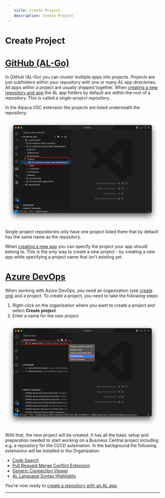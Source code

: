 ```yaml
---
    title: Create Project
    description: Create Project
---
```


# Create Project

# [**GitHub (AL-Go)**](#tab/github)

In GitHub (AL-Go) you can cluster multiple apps into *projects*. *Projects* are just subfolders within your repository with one or many AL app directories. All apps within a project are usually shipped together. When [creating a new repository and app](create-app.md) the AL app folders by default are within the root of a repository. This is called a *single-project repository*.

In the Alpaca VSC extension the projects are listed underneath the repository:

![Extension Preview Projects](../media/extension-preview-projects.png)

Single-project repositories only have one project listed there that by default has the same name as the repository.

When [creating a new app](create-app.md) you can specify the project your app should belong to. This is the only way to create a new project - by creating a new app while specifying a project name that isn't existing yet.


# [**Azure DevOps**](#tab/azdevops)

When working with Azure DevOps, you need an organization (see [create org][create-org]) and a project. To create a project, you need to take the following steps:

1. Right-click on the organization where you want to create a project and select **Create project**
1. Enter a name for the new project

![Extension Create Azure DevOps Project](../media/extension-create-project.png)

With that, the new project will be created. It has all the basic setup and preparation needed to start working on a Business Central project including e.g. a repository for the CI/CD automation. In the background the following extensions will be installed in the Organization:
- [Code Search](https://marketplace.visualstudio.com/items?itemName=ms.vss-code-search)
- [Pull Request Merge Conflict Extension](https://marketplace.visualstudio.com/items?itemName=ms-devlabs.conflicts-tab)
- [Generic Connection Viewer](https://marketplace.visualstudio.com/items?itemName=achermyanin.credentials-viewer)
- [AL Language Syntax Highlights](https://marketplace.visualstudio.com/items?itemName=ms-dynamics-smb.allanghighlights)

You're now ready to [create a repository with an AL app](create-app.md).

---

[create-org]: ../getting-started/create-org.md
